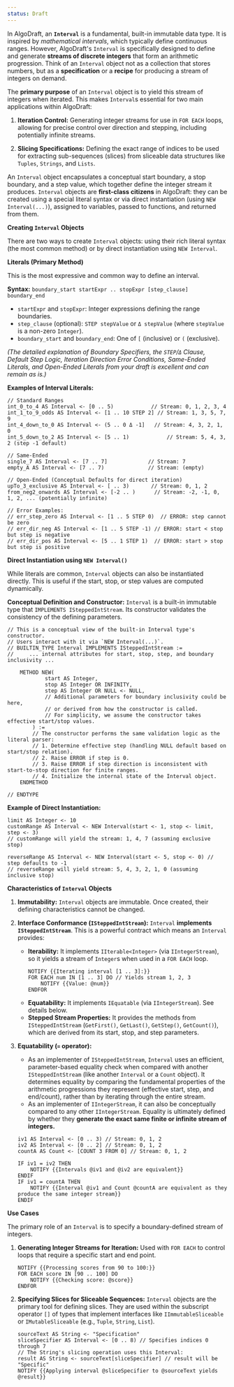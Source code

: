 ```yaml
---
status: Draft
---
```

In AlgoDraft, an **`Interval`** is a fundamental, built-in immutable data type. It is inspired by *mathematical intervals*, which typically define continuous ranges. However, AlgoDraft's `Interval` is specifically designed to define and generate **streams of discrete integers** that form an arithmetic progression. Think of an `Interval` object not as a collection that stores numbers, but as a **specification** or a **recipe** for producing a stream of integers on demand.

The **primary purpose** of an `Interval` object is to yield this stream of integers when iterated. This makes `Interval`s essential for two main applications within AlgoDraft:

1.  **Iteration Control:** Generating integer streams for use in `FOR EACH` loops, allowing for precise control over direction and stepping, including potentially infinite streams.

2.  **Slicing Specifications:** Defining the exact range of indices to be used for extracting sub-sequences (slices) from sliceable data structures like `Tuples`, `Strings`, and `Lists`.

An `Interval` object encapsulates a conceptual start boundary, a stop boundary, and a step value, which together define the integer stream it produces. `Interval` objects are **first-class citizens** in AlgoDraft: they can be created using a special literal syntax or via direct instantiation (using `NEW Interval(...)`), assigned to variables, passed to functions, and returned from them.

**Creating `Interval` Objects**

There are two ways to create `Interval` objects: using their rich literal syntax (the most common method) or by direct instantiation using `NEW Interval`.

**Literals (Primary Method)**

This is the most expressive and common way to define an interval.

**Syntax:**
`boundary_start startExpr .. stopExpr [step_clause] boundary_end`

*   `startExpr` and `stopExpr`: Integer expressions defining the range boundaries.
*   `step_clause` (optional): `STEP stepValue` or `Δ stepValue` (where `stepValue` is a non-zero `Integer`).
*   `boundary_start` and `boundary_end`: One of `[` (inclusive) or `(` (exclusive).

*(The detailed explanation of Boundary Specifiers, the `STEP`/`Δ` Clause, Default Step Logic, Iteration Direction Error Conditions, Same-Ended Literals, and Open-Ended Literals from your draft is excellent and can remain as is.)*

**Examples of Interval Literals:**
```algodraft
// Standard Ranges
int_0_to_4 AS Interval <- [0 .. 5)            // Stream: 0, 1, 2, 3, 4
int_1_to_9_odds AS Interval <- [1 .. 10 STEP 2] // Stream: 1, 3, 5, 7, 9
int_4_down_to_0 AS Interval <- (5 .. 0 Δ -1]   // Stream: 4, 3, 2, 1, 0
int_5_down_to_2 AS Interval <- [5 .. 1)            // Stream: 5, 4, 3, 2 (step -1 default)

// Same-Ended
single_7 AS Interval <- [7 .. 7]             // Stream: 7
empty_A AS Interval <- [7 .. 7)              // Stream: (empty)

// Open-Ended (Conceptual Defaults for direct iteration)
upTo_3_exclusive AS Interval <- [ .. 3)       // Stream: 0, 1, 2
from_neg2_onwards AS Interval <- [-2 .. )      // Stream: -2, -1, 0, 1, 2, ... (potentially infinite)

// Error Examples:
// err_step_zero AS Interval <- [1 .. 5 STEP 0)  // ERROR: step cannot be zero
// err_dir_neg AS Interval <- [1 .. 5 STEP -1) // ERROR: start < stop but step is negative
// err_dir_pos AS Interval <- [5 .. 1 STEP 1)  // ERROR: start > stop but step is positive
```

**Direct Instantiation using `NEW Interval()`**

While literals are common, `Interval` objects can also be instantiated directly. This is useful if the start, stop, or step values are computed dynamically.

**Conceptual Definition and Constructor:**
`Interval` is a built-in immutable type that `IMPLEMENTS ISteppedIntStream`. Its constructor validates the consistency of the defining parameters.

```pseudocode
// This is a conceptual view of the built-in Interval type's constructor.
// Users interact with it via `NEW Interval(...)`.
// BUILTIN_TYPE Interval IMPLEMENTS ISteppedIntStream :=
//     ... internal attributes for start, stop, step, and boundary inclusivity ...

    METHOD NEW(
            start AS Integer,
            stop AS Integer OR INFINITY,
            step AS Integer OR NULL <- NULL,
            // Additional parameters for boundary inclusivity could be here,
            // or derived from how the constructor is called.
            // For simplicity, we assume the constructor takes effective start/stop values.
        ) :=
        // The constructor performs the same validation logic as the literal parser:
        // 1. Determine effective step (handling NULL default based on start/stop relation).
        // 2. Raise ERROR if step is 0.
        // 3. Raise ERROR if step direction is inconsistent with start-to-stop direction for finite ranges.
        // 4. Initialize the internal state of the Interval object.
    ENDMETHOD

// ENDTYPE
```

**Example of Direct Instantiation:**
```algodraft
limit AS Integer <- 10
customRange AS Interval <- NEW Interval(start <- 1, stop <- limit, step <- 3)
// customRange will yield the stream: 1, 4, 7 (assuming exclusive stop)

reverseRange AS Interval <- NEW Interval(start <- 5, stop <- 0) // step defaults to -1
// reverseRange will yield stream: 5, 4, 3, 2, 1, 0 (assuming inclusive stop)
```

**Characteristics of `Interval` Objects**

1.  **Immutability:**
    `Interval` objects are immutable. Once created, their defining characteristics cannot be changed.

2.  **Interface Conformance (`ISteppedIntStream`):**
    `Interval` **implements `ISteppedIntStream`**. This is a powerful contract which means an `Interval` provides:
    *   **Iterability:** It implements `IIterable<Integer>` (via `IIntegerStream`), so it yields a stream of `Integer`s when used in a `FOR EACH` loop.
        ```algodraft
        NOTIFY {{Iterating interval [1 .. 3]:}}
        FOR EACH num IN [1 .. 3] DO // Yields stream 1, 2, 3
            NOTIFY {{Value: @num}}
        ENDFOR
        ```
    *   **Equatability:** It implements `IEquatable` (via `IIntegerStream`). See details below.
    *   **Stepped Stream Properties:** It provides the methods from `ISteppedIntStream` (`GetFirst()`, `GetLast()`, `GetStep()`, `GetCount()`), which are derived from its start, stop, and step parameters.

3.  **Equatability (`=` operator):**
    *   As an implementer of `ISteppedIntStream`, `Interval` uses an efficient, parameter-based equality check when compared with another `ISteppedIntStream` (like another `Interval` or a `Count` object). It determines equality by comparing the fundamental properties of the arithmetic progressions they represent (effective start, step, and end/count), rather than by iterating through the entire stream.
    *   As an implementer of `IIntegerStream`, it can also be conceptually compared to any other `IIntegerStream`. Equality is ultimately defined by whether they **generate the exact same finite or infinite stream of integers.**
    ```algodraft
    iv1 AS Interval <- [0 .. 3) // Stream: 0, 1, 2
    iv2 AS Interval <- [0 .. 2] // Stream: 0, 1, 2
    countA AS Count <- [COUNT 3 FROM 0] // Stream: 0, 1, 2

    IF iv1 = iv2 THEN
        NOTIFY {{Intervals @iv1 and @iv2 are equivalent}}
    ENDIF
    IF iv1 = countA THEN
        NOTIFY {{Interval @iv1 and Count @countA are equivalent as they produce the same integer stream}}
    ENDIF
    ```

**Use Cases**

The primary role of an `Interval` is to specify a boundary-defined stream of integers.

1.  **Generating Integer Streams for Iteration:**
    Used with `FOR EACH` to control loops that require a specific start and end point.
    ```algodraft
    NOTIFY {{Processing scores from 90 to 100:}}
    FOR EACH score IN [90 .. 100] DO
        NOTIFY {{Checking score: @score}}
    ENDFOR
    ```

2.  **Specifying Slices for Sliceable Sequences:**
    `Interval` objects are the primary tool for defining slices. They are used within the subscript operator `[]` of types that implement interfaces like `IImmutableSliceable` or `IMutableSliceable` (e.g., `Tuple`, `String`, `List`).
    ```algodraft
    sourceText AS String <- "Specification"
    sliceSpecifier AS Interval <- [0 .. 8) // Specifies indices 0 through 7
    // The String's slicing operation uses this Interval:
    result AS String <- sourceText[sliceSpecifier] // result will be "Specific"
    NOTIFY {{Applying interval @sliceSpecifier to @sourceText yields @result}}
    ```